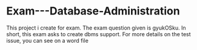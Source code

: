 # Exam---Database-Administration
This project i create for exam. The exam question given is gyukOSku. In short, this exam asks to create dbms support. For more details on the test issue, you can see on a word file
